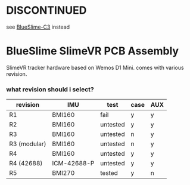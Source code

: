 # DISCONTINUED
see [BlueSlime-C3](https://github.com/wb1016/BlueSlime-C3) instead
# BlueSlime SlimeVR PCB Assembly
SlimeVR tracker hardware based on Wemos D1 Mini. comes with various revision.
### what revision should i select?
| revision | IMU | test | case | AUX |
|---------|-----|------|------|-----|
| R1 | BMI160 | fail | y | y |
| R2 | BMI160 | untested | y | y | 
| R3 | BMI160 | untested | n | y |
| R3 (modular) | BMI160 | untested | n | y |
| R4 | BMI160 | untested | y | y |
| R4 (42688) | ICM-42688-P | untested | y | y |
| R5 | BMI270 | tested | y | n |
